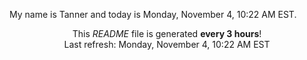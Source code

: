 My name is Tanner and today is Monday, November 4, 10:22 AM EST.

<p align="center">This <i>README</i> file is generated <b>every 3 hours</b>!</br>Last refresh: Monday, November 4, 10:22 AM EST<br /></p>
